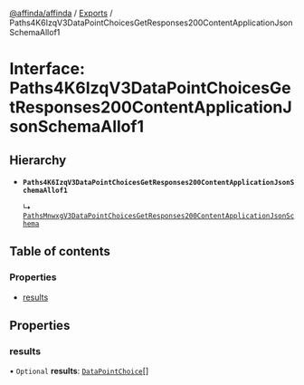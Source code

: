 [@affinda/affinda](../README.md) / [Exports](../modules.md) / Paths4K6IzqV3DataPointChoicesGetResponses200ContentApplicationJsonSchemaAllof1

# Interface: Paths4K6IzqV3DataPointChoicesGetResponses200ContentApplicationJsonSchemaAllof1

## Hierarchy

- **`Paths4K6IzqV3DataPointChoicesGetResponses200ContentApplicationJsonSchemaAllof1`**

  ↳ [`PathsMnwxgV3DataPointChoicesGetResponses200ContentApplicationJsonSchema`](PathsMnwxgV3DataPointChoicesGetResponses200ContentApplicationJsonSchema.md)

## Table of contents

### Properties

- [results](Paths4K6IzqV3DataPointChoicesGetResponses200ContentApplicationJsonSchemaAllof1.md#results)

## Properties

### results

• `Optional` **results**: [`DataPointChoice`](DataPointChoice.md)[]
